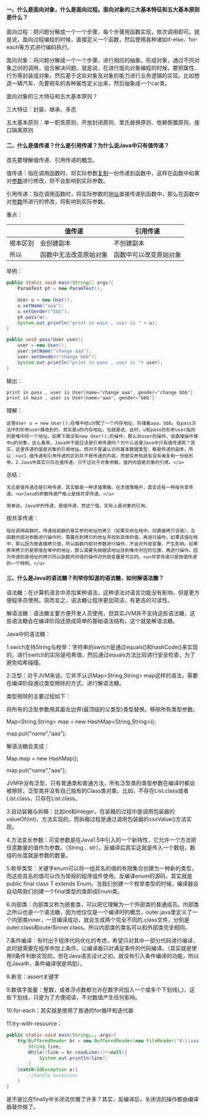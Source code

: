 #### 一、什么是面向对象，什么是面向过程。面向对象的三大基本特征和五大基本原则是什么？

面向过程：把问题分解成一个一个步骤，每个步骤用函数实现，依次调用即可。就是说，面向过程编程的时候，直接定义一个函数，然后使用各种诸如if-else、for-each等方式进行编码执行。

面向对象：将问题分解成一个一个步骤，进行相应的抽象，形成对象，通过不同对象之间的调用，组合解决问题。就是说，在进行面向对象编程的时候，要把属性、行为等封装成对象，然后基于这些对象及对象的能力进行业务逻辑的实现。比如想造一辆汽车，先要把车的各种属性定义出来，然后抽象成一个car类。

面向对象的三大特征和五大基本原则？

三大特征：封装、继承、多态

五大基本原则：单一职责原则、开放封闭原则、里氏替换原则、依赖倒置原则、接口隔离原则

#### 二、什么是值传递？什么是引用传递？为什么说Java中只有值传递？

首先要理解值传递、引用传递的概念。

值传递：指在调用函数时，将实际参数<u>复制</u>一份传递到函数中，这样在函数中如果对<u>参数</u>进行修改，将不会影响到实际参数。

引用传递：指在调用函数时，将实际参数的<u>地址</u>直接传递到函数中，那么在函数中对<u>参数</u>所进行的修改，将影响到实际参数。

重点：

|          | 值传递                 | 引用传递               |
| -------- | ---------------------- | ---------------------- |
| 根本区别 | 会创建副本             | 不创建副本             |
| 所以     | 函数中无法改变原始对象 | 函数中可以改变原始对象 |

举例：

```java
public static void main(String[] args){
    ParamTest pt = new ParamTest();
    
    User u = new User();
    u.setName("aaa");
    u.setGender("bbb");
    pt.pass(u);
    System.out.println("print in main , user is " + u);
}

public void pass(User user){
    user = new User();
    user.setName("change aaa");
    user.setGender("change bbb");
    System.out.println("print in pass , user is "+ user);
}
```

输出：

```java
print in pass , user is User{name='change aaa', gender='change bbb'}
print in main , user is User{name='aaa', gender='bbb'}
```

理解：

	这里User u = new User();在堆中给u分配了一个内存地址，存储着aaa，bbb。在pass方法中的形参user接收到的，其实是u的内存地址。也就是说，此时，u和pass的形参user指向的是堆中同一个地址。如果下面没有new User();的操作，那么对user的操作，会直接操作堆中u的对象。这么看来，Java中不是应该是引用传递吗？为什么说是Java中只有值传递呢？其实，这里传递的值是对象的引用地址。而对于普遍认识的基本数据类型，都是传递的副本。所以：<u>1.值传递和引用传递的区别并不是传递的内容，而是实参到底有没有被复制一份给形参。2.Java中其实只存在值传递，只不过对于对象参数，值的内容是对象的引用。</u>

总结：

	无论是值传递还是引用传递，其实都是一种求值策略。在求值策略中，其实还有一种按共享传递。<u>Java的参数传递严格上是按共享传递。</u>

	简单说，Java中的传递，是值传递，而这个值，实际上是对象的引用。

按共享传递：

	指在调用函数时，传递给函数的是实参的地址的拷贝（如果实参在栈中，则直接拷贝该值），在函数内部对参数进行操作时，需要先到拷贝的地址寻找到具体的值，再进行操作。如果该值在栈中，那么因为是直接拷贝值，所以函数内部对参数进行操作，不会对外部变量，产生影响。如果原来拷贝的是原值在堆中的地址，那么需要先根据该地址找到堆中对应的位置，再进行操作。因为传递的是地址的拷贝所以函数内对值的操作对外部变量是可见的。<u>共享传递只是按值传递的一个特例。</u>

#### 三、什么是Java的语法糖？列举你知道的语法糖，如何解语法糖？

语法糖：在计算机语言中添加某种语法，这种语法对语言功能没有影响，但是更方便程序员使用。简而言之，语法糖让程序更加简洁，有更高的可读性。

解语法糖：语法糖主要方便开发人员使用，但其实JVM并不支持这些语法糖，这些语法糖会在编译阶段还原成简单的基础语法结构，这个就是解语法糖。

Java中的语法糖：

1.swich支持String与枚举：字符串的switch是通过equals()和hashCode()来实现的。进行switch的实际是哈希值，然后通过equals方法比较进行安全检查，为了避免哈希碰撞。

2.泛型：对于JVM来说，它并不认识Map<String,String> map这样的语法，需要在编译阶段通过类型擦除的方式，进行解语法糖。

类型擦除的主要过程如下：

将所有的泛型参数用其最左边界(最顶级的父类型)类型替换。移除所有类型参数。

Map<String,String> map = new HashMap<String,String>();

map.put("name","aaa");

解语法糖会变成：

Map map = new HashMap();

map.put("name","aaa");

JVM中没有泛型，只有普通类和普通方法，所有泛型类的类型参数在编译时都会被擦除，泛型类并没有自己独有的Class类对象。比如，不存在List<String>.class或者List<Integer>.class，只存在List.class。

3.自动装箱与拆箱：比如int和Integer，在装箱的过程中是调用包装器的valueOf(int)，方法实现的，而拆箱过程是通过调用包装器的xxxValue()方法实现。

4.方法变长参数：可变参数是在Java1.5中引入的一个新特性，它允许一个方法把任意数量的值作为参数。（String... str）。反编译后其实这就是传入一个数组，数组的长度就是参数的数量。

5.枚举类型：关键字enum可以将一组具名的值的有限集合创建为一种新的类型，而这些具名的值可以作为常规的程序组件使用。反编译enum的源码，其实就是public final class T extends Enum。当我们创建一个枚举类型的时候，编译器会自动帮我们创建一个final类型的类即成Enum类。

6.内部类：内部类又称为嵌套类，可以把它理解为一个外部类的普通成员。内部类之所以也是一个语法糖，因为他仅仅是一个编译时的概念，outer.java里定义了一个内部类inner，一旦编译成功，就会生成两个完全不同的.class文件，分别是outer.class和outer$inner.class。所以内部类的类名可以和外部类完全相同。

7.条件编译：有时出于程序代码优化的考虑，希望只对其中一部分代码进行编译，此时就需要在程序中加上条件。让编译器只对满足条件的代码编译。（其实就是使用if条件判断实现的，但在Java语言设计之初，就没有引入条件编译的功能，所以在Java中，条件编译很是鸡肋）。

8.断言：assert关键字

9.数值字面量：整数，或者浮点数都允许在数字间加入一个或多个下划线(_)，这些下划线，只是为了方便阅读，不对数值产生任何影响。

10.for-each：其实就是使用了普通的for循环和迭代器

11.try-with-resource：

```java
public static void main(String... args){
    try(BufferedReader br = new BufferedReader(new FileReader("d:\\aaa.xml"))){
        String line;
        While((line = br.readLine())!=null){
            System.out.println(line);
        }
    }catch(IOException e){
        //handle exception
    }
}
```

是不是比在finally中关闭流优雅了许多？其实，反编译后，关闭流的操作都由编译器替你做了。